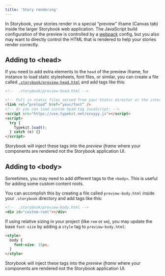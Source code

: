 ```yaml
---
title: 'Story rendering'
---
```


In Storybook, your stories render in a special “preview” iframe (Canvas tab) inside the larger Storybook web application. The JavaScript build configuration of the preview is controlled by a [webpack](./integration.md#default-configuration) config, but you also may want to directly control the HTML that is rendered to help your stories render correctly.

## Adding to &#60;head&#62;

If you need to add extra elements to the `head` of the preview iframe, for instance to load static stylesheets, font files, or similar, you can create a file called [`.storybook/preview-head.html`](./overview.md#configure-story-rendering) and add tags like this:

```html
<!--  .storybook/preview-head.html -->

<!-- Pull in static files served from your Static director or the internet -->
<link rel=”preload” href=”your/font” />
<!-- Or you can load custom head-tag JavaScript: -->
<script src="https://use.typekit.net/xxxyyy.js"></script>
<script>
  try {
    Typekit.load();
  } catch (e) {}
</script>
```

<div class="aside">

Storybook will inject these tags into the _preview iframe_ where your components are rendered not the Storybook application UI.

</div>

## Adding to &#60;body&#62;

Sometimes, you may need to add different tags to the `<body>`. This is useful for adding some custom content roots.

You can accomplish this by creating a file called `preview-body.html` inside your `.storybook` directory and add tags like this:

```html
<!--  .storybook/preview-body.html -->
<div id="custom-root"></div>
```

If using relative sizing in your project (like `rem` or `em`), you may update the base `font-size` by adding a `style` tag to `preview-body.html`:

```html
<style>
  body {
    font-size: 15px;
  }
</style>
```

<div class="aside">

Storybook will inject these tags into the _preview iframe_ where your components are rendered not the Storybook application UI.

</div>
